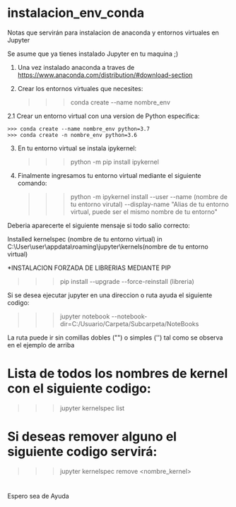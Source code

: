 # instalacion_env_conda
Notas que servirán para instalacion de anaconda y entornos virtuales en Jupyter 

Se asume que ya tienes instalado Jupyter en tu maquina ;)
1. Una vez instalado anaconda a traves de https://www.anaconda.com/distribution/#download-section

2. Crear los entornos virtuales que necesites:
    
    >>> conda create --name nombre_env
    
2.1 Crear un entorno virtual con una version de Python especifica:

    >>> conda create --name nombre_env python=3.7
    >>> conda create -n nombre_env python=3.6

3. En tu entorno virtual se instala ipykernel:
    
    >>>python -m pip install ipykernel
    
4. Finalmente ingresamos tu entorno virtual mediante el siguiente comando:

    >>> python -m ipykernel install --user --name (nombre de tu entorno virutal) --display-name "Alias de tu entorno virtual, puede ser el mismo nombre de tu entorno"
 
 Deberia aparecerte el siguiente mensaje si todo salio correcto:
 
 Installed kernelspec (nombre de tu entorno virtual) in C:\User\user\appdata\roaming\jupyter\kernels\(nombre de tu entorno virtual)
 

*INSTALACION FORZADA DE LIBRERIAS MEDIANTE PIP

>>> pip install --upgrade --force-reinstall (libreria)

Si se desea ejecutar jupyter en una direccion o ruta ayuda el siguiente codigo:

>>> jupyter notebook --notebook-dir=C:/Usuario/Carpeta/Subcarpeta/NoteBooks

La ruta puede ir sin comillas dobles ("") o simples ('') tal como se observa en el ejemplo de arriba

# Lista de todos los nombres de kernel con el siguiente codigo:
>>> jupyter kernelspec list
# Si deseas remover alguno el siguiente codigo servirá:
>>> jupyter kernelspec remove <nombre_kernel>
#
Espero sea de Ayuda
